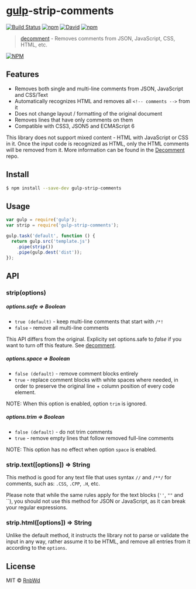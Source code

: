 # [gulp](http://gulpjs.com)-strip-comments

[![Build Status](https://img.shields.io/travis/RnbWd/gulp-strip-comments.svg?style=flat-square)](https://travis-ci.org/RnbWd/gulp-strip-comments)
[![npm](https://img.shields.io/npm/v/gulp-strip-comments.svg?style=flat-square)](https://www.npmjs.com/package/gulp-strip-comments)
[![David](https://david-dm.org/rnbwd/gulp-strip-comments.svg)](https://david-dm.org/rnbwd/gulp-strip-comments)
[![npm](https://img.shields.io/npm/dt/gulp-strip-comments.svg?style=flat-square)](https://www.npmjs.com/package/gulp-strip-comments)


> [decomment](https://github.com/vitaly-t/decomment/) - Removes comments from JSON, JavaScript, CSS, HTML, etc.

[![NPM](https://nodei.co/npm-dl/gulp-strip-comments.png)](https://nodei.co/npm/gulp-strip-comments/)

## Features

* Removes both single and multi-line comments from JSON, JavaScript and CSS/Text
* Automatically recognizes HTML and removes all `<!-- comments -->` from it
* Does not change layout / formatting of the original document
* Removes lines that have only comments on them
* Compatible with CSS3, JSON5 and ECMAScript 6

This library does not support mixed content - HTML with JavaScript or CSS in it.
Once the input code is recognized as HTML, only the HTML comments will be removed from it. More information can be found in the [Decomment](https://github.com/vitaly-t/decomment) repo.

## Install

```sh
$ npm install --save-dev gulp-strip-comments
```

## Usage

```js
var gulp = require('gulp');
var strip = require('gulp-strip-comments');

gulp.task('default', function () {
  return gulp.src('template.js')
    .pipe(strip())
    .pipe(gulp.dest('dist'));
});
```

## API

### strip(options)

##### options.safe ⇒ Boolean
* `true (default)` - keep multi-line comments that start with `/*!`
* `false` - remove all multi-line comments

This API differs from the original. Explicity set options.safe to *false* if you want to turn off this feature. See [decomment](https://github.com/vitaly-t/decomment#api).

##### options.space ⇒ Boolean

* `false (default)` - remove comment blocks entirely
* `true` - replace comment blocks with white spaces where needed, in order to preserve the original line + column position of every code element.

NOTE: When this option is enabled, option `trim` is ignored.

##### options.trim ⇒ Boolean
* `false (default)` - do not trim comments
* `true` - remove empty lines that follow removed full-line comments

NOTE: This option has no effect when option `space` is enabled.

### strip.text([options]) ⇒ String

This method is good for any text file that uses syntax `//` and `/**/` for comments, such as: `.CSS`, `.CPP`, `.H`, etc.

Please note that while the same rules apply for the text blocks (`''`, `""` and \`\`), you should not use this method for JSON or JavaScript, as it can break your regular expressions.

### strip.html([options]) ⇒ String

Unlike the default method, it instructs the library not to parse or validate the input in any way, rather assume it to be HTML, and remove all <!-- comment --> entries from it according to the `options`.

## License

MIT © [RnbWd](https://github.com/RnbWd)
